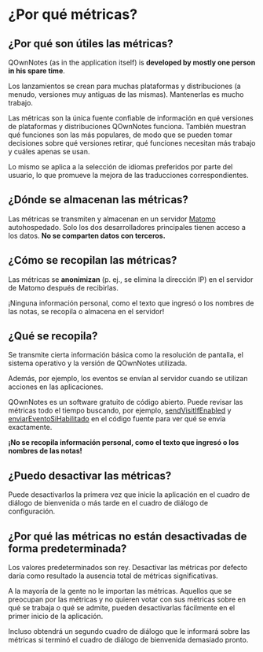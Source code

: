 # ¿Por qué métricas?

## ¿Por qué son útiles las métricas?

QOwnNotes (as in the application itself) is **developed by mostly one person in his spare time**.

Los lanzamientos se crean para muchas plataformas y distribuciones (a menudo, versiones muy antiguas de las mismas). Mantenerlas es mucho trabajo.

Las métricas son la única fuente confiable de información en qué versiones de plataformas y distribuciones QOwnNotes funciona. También muestran qué funciones son las más populares, de modo que se pueden tomar decisiones sobre qué versiones retirar, qué funciones necesitan más trabajo y cuáles apenas se usan.

Lo mismo se aplica a la selección de idiomas preferidos por parte del usuario, lo que promueve la mejora de las traducciones correspondientes.

## ¿Dónde se almacenan las métricas?

Las métricas se transmiten y almacenan en un servidor [Matomo](https://matomo.org/) autohospedado. Solo los dos desarrolladores principales tienen acceso a los datos. **No se comparten datos con terceros.**

## ¿Cómo se recopilan las métricas?

Las métricas se **anonimizan** (p. ej., se elimina la dirección IP) en el servidor de Matomo después de recibirlas.

¡Ninguna información personal, como el texto que ingresó o los nombres de las notas, se recopila o almacena en el servidor!

## ¿Qué se recopila?

Se transmite cierta información básica como la resolución de pantalla, el sistema operativo y la versión de QOwnNotes utilizada.

Además, por ejemplo, los eventos se envían al servidor cuando se utilizan acciones en las aplicaciones.

QOwnNotes es un software gratuito de código abierto. Puede revisar las métricas todo el tiempo buscando, por ejemplo, [sendVisitIfEnabled](https://github.com/pbek/QOwnNotes/search?q=sendVisitIfEnabled) y [enviarEventoSiHabilitado](https://github.com/pbek/QOwnNotes/search?q=sendEventIfEnabled) en el código fuente para ver qué se envía exactamente.

**¡No se recopila información personal, como el texto que ingresó o los nombres de las notas!**

## ¿Puedo desactivar las métricas?

Puede desactivarlos la primera vez que inicie la aplicación en el cuadro de diálogo de bienvenida o más tarde en el cuadro de diálogo de configuración.

## ¿Por qué las métricas no están desactivadas de forma predeterminada?

Los valores predeterminados son rey. Desactivar las métricas por defecto daría como resultado la ausencia total de métricas significativas.

A la mayoría de la gente no le importan las métricas. Aquellos que se preocupan por las métricas y no quieren votar con sus métricas sobre en qué se trabaja o qué se admite, pueden desactivarlas fácilmente en el primer inicio de la aplicación.

Incluso obtendrá un segundo cuadro de diálogo que le informará sobre las métricas si terminó el cuadro de diálogo de bienvenida demasiado pronto.
